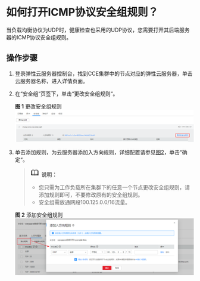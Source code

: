 # 如何打开ICMP协议安全组规则？<a name="cce_01_0084"></a>

当负载均衡协议为UDP时，健康检查也采用的UDP协议，您需要打开其后端服务器的ICMP协议安全组规则。

## 操作步骤<a name="section865612352391"></a>

1.  登录弹性云服务器控制台，找到CCE集群中的节点对应的弹性云服务器，单击云服务器名称，进入详情页面。
2.  在“安全组“页签下，单击“更改安全组规则“。

    **图 1**  更改安全组规则<a name="fig77211059133414"></a>  
    ![](figures/更改安全组规则.png "更改安全组规则")

3.  单击添加规则，为云服务器添加入方向规则，详细配置请参见[图2](#fig513214371699)，单击“确定“。

    >![](public_sys-resources/icon-note.gif) **说明：**   
    >-   您只需为工作负载所在集群下的任意一个节点更改安全组规则，请添加规则即可，不要修改原有的安全组规则。  
    >-   安全组需放通网段100.125.0.0/16流量。  

    **图 2**  添加安全组规则<a name="fig513214371699"></a>  
    ![](figures/添加安全组规则.png "添加安全组规则")


